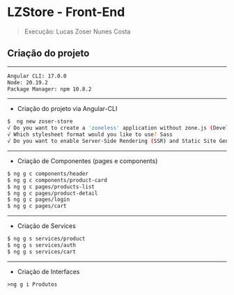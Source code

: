 # LZStore - Front-End
> Execução: Lucas Zoser Nunes Costa
## Criação do projeto
---
```cmd
Angular CLI: 17.0.0
Node: 20.19.2
Package Manager: npm 10.8.2
```
---
- Criação do projeto via Angular-CLI

```bash
$  ng new zoser-store
√ Do you want to create a 'zoneless' application without zone.js (Developer Preview)? No
√ Which stylesheet format would you like to use? Sass
√ Do you want to enable Server-Side Rendering (SSR) and Static Site Generation (SSG/Prerendering)? No
```
---
- Criação de Componentes (pages e components)
```bash
$ ng g c components/header
$ ng g c components/product-card
$ ng g c pages/products-list
$ ng g c pages/product-detail
$ ng g c pages/login
$ ng g c pages/cart
```
---
- Criação de Services
```bash 
$ ng g s services/product
$ ng g s services/auth
$ ng g s services/cart
```
---
- Criação de Interfaces
```
>ng g i Produtos
```
